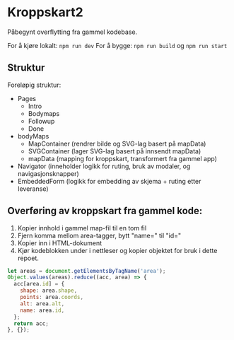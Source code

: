 # Kroppskart2

Påbegynt overflytting fra gammel kodebase.

For å kjøre lokalt: `npm run dev`
For å bygge: `npm run build` og `npm run start`

## Struktur

Foreløpig struktur:

- Pages
  - Intro
  - Bodymaps
  - Followup
  - Done
- bodyMaps
  - MapContainer (rendrer bilde og SVG-lag basert på mapData)
  - SVGContainer (lager SVG-lag basert på innsendt mapData)
  - mapData (mapping for kroppskart, transformert fra gammel app)
- Navigator (inneholder logikk for ruting, bruk av modaler, og navigasjonsknapper)
- EmbeddedForm (logikk for embedding av skjema + ruting etter leveranse)

## Overføring av kroppskart fra gammel kode:

1. Kopier innhold i gammel map-fil til en tom fil
2. Fjern komma mellom area-tagger, bytt "name=" til "id="
3. Kopier inn i HTML-dokument
4. Kjør kodeblokken under i nettleser og kopier objektet for bruk i dette repoet.

```js
let areas = document.getElementsByTagName('area');
Object.values(areas).reduce((acc, area) => {
  acc[area.id] = {
    shape: area.shape,
    points: area.coords,
    alt: area.alt,
    name: area.id,
  };
  return acc;
}, {});
```
